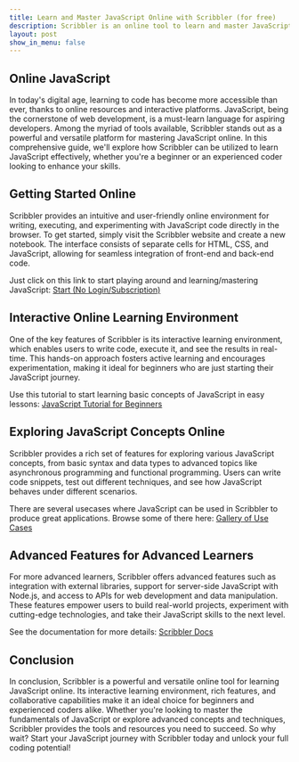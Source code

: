 ```yaml
---
title: Learn and Master JavaScript Online with Scribbler (for free)
description: Scribbler is an online tool to learn and master JavaScript through experimentation and live code execution.
layout: post
show_in_menu: false
---
```


## Online JavaScript
In today's digital age, learning to code has become more accessible than ever, thanks to online resources and interactive platforms. JavaScript, being the cornerstone of web development, is a must-learn language for aspiring developers. Among the myriad of tools available, Scribbler stands out as a powerful and versatile platform for mastering JavaScript online. In this comprehensive guide, we'll explore how Scribbler can be utilized to learn JavaScript effectively, whether you're a beginner or an experienced coder looking to enhance your skills.

## Getting Started Online
Scribbler provides an intuitive and user-friendly online environment for writing, executing, and experimenting with JavaScript code directly in the browser. To get started, simply visit the Scribbler website and create a new notebook. The interface consists of separate cells for HTML, CSS, and JavaScript, allowing for seamless integration of front-end and back-end code.

Just click on this link to start playing around and learning/mastering JavaScript: [Start (No Login/Subscription)](https://app.scribbler.live)

## Interactive Online Learning Environment
One of the key features of Scribbler is its interactive learning environment, which enables users to write code, execute it, and see the results in real-time. This hands-on approach fosters active learning and encourages experimentation, making it ideal for beginners who are just starting their JavaScript journey.

Use this tutorial to start learning basic concepts of JavaScript in easy lessons: [JavaScript Tutorial for Beginners](https://scribbler.live/learn/javascript-tutorial-beginners/)

## Exploring JavaScript Concepts Online
Scribbler provides a rich set of features for exploring various JavaScript concepts, from basic syntax and data types to advanced topics like asynchronous programming and functional programming. Users can write code snippets, test out different techniques, and see how JavaScript behaves under different scenarios.

There are several usecases where JavaScript can be used in Scribbler to produce great applications. Browse some of there here: [Gallery of Use Cases](https://scribbler.live/samples.html)


## Advanced Features for Advanced Learners
For more advanced learners, Scribbler offers advanced features such as integration with external libraries, support for server-side JavaScript with Node.js, and access to APIs for web development and data manipulation. These features empower users to build real-world projects, experiment with cutting-edge technologies, and take their JavaScript skills to the next level.

See the documentation for more details: [Scribbler Docs](https://scribbler.live/docs.html)

## Conclusion
In conclusion, Scribbler is a powerful and versatile online tool for learning JavaScript online. Its interactive learning environment, rich features, and collaborative capabilities make it an ideal choice for beginners and experienced coders alike. Whether you're looking to master the fundamentals of JavaScript or explore advanced concepts and techniques, Scribbler provides the tools and resources you need to succeed. So why wait? Start your JavaScript journey with Scribbler today and unlock your full coding potential!
